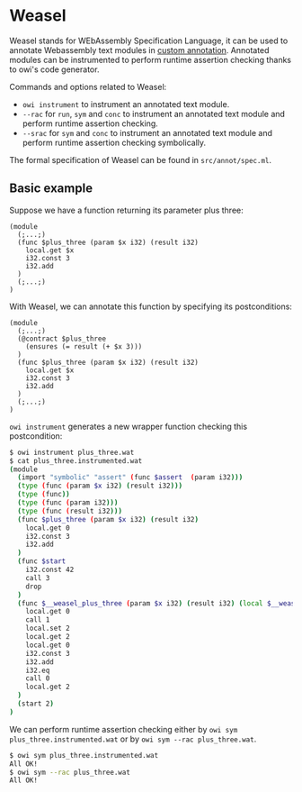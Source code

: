 # Weasel

Weasel stands for WEbAssembly Specification Language, it can be used to annotate Webassembly text modules in [custom annotation](https://github.com/WebAssembly/annotations). Annotated modules can be instrumented to perform runtime assertion checking thanks to owi's code generator.

Commands and options related to Weasel:
- `owi instrument` to instrument an annotated text module.
- `--rac` for `run`, `sym` and `conc` to instrument an annotated text module and perform runtime assertion checking.
- `--srac` for `sym` and `conc` to instrument an annotated text module and perform runtime assertion checking symbolically.

The formal specification of Weasel can be found in `src/annot/spec.ml`.

## Basic example

Suppose we have a function returning its parameter plus three:

```wast
(module
  (;...;)
  (func $plus_three (param $x i32) (result i32)
    local.get $x
    i32.const 3
    i32.add
  )
  (;...;)
)
```

With Weasel, we can annotate this function by specifying its postconditions:

```wast
(module
  (;...;)
  (@contract $plus_three
    (ensures (= result (+ $x 3)))
  )
  (func $plus_three (param $x i32) (result i32)
    local.get $x
    i32.const 3
    i32.add
  )
  (;...;)
)
```

`owi instrument` generates a new wrapper function checking this postcondition:

```sh
$ owi instrument plus_three.wat
$ cat plus_three.instrumented.wat
(module
  (import "symbolic" "assert" (func $assert  (param i32)))
  (type (func (param $x i32) (result i32)))
  (type (func))
  (type (func (param i32)))
  (type (func (result i32)))
  (func $plus_three (param $x i32) (result i32)
    local.get 0
    i32.const 3
    i32.add
  )
  (func $start
    i32.const 42
    call 3
    drop
  )
  (func $__weasel_plus_three (param $x i32) (result i32) (local $__weasel_temp i32) (local $__weasel_res_0 i32)
    local.get 0
    call 1
    local.set 2
    local.get 2
    local.get 0
    i32.const 3
    i32.add
    i32.eq
    call 0
    local.get 2
  )
  (start 2)
)
```

We can perform runtime assertion checking either by `owi sym plus_three.instrumented.wat` or by `owi sym --rac plus_three.wat`.

```sh
$ owi sym plus_three.instrumented.wat
All OK!
$ owi sym --rac plus_three.wat
All OK!
```

